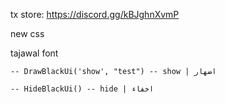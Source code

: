 tx store: https://discord.gg/kBJghnXvmP

new css


tajawal font
    
    -- DrawBlackUi('show', "test") -- show | اضهار
    
    -- HideBlackUi() -- hide | اخفاء

